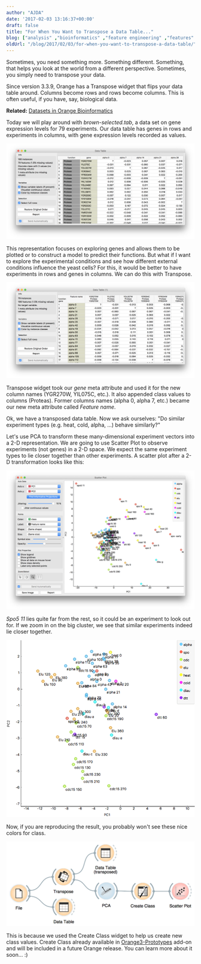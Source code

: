 ```yaml
---
author: "AJDA"
date: '2017-02-03 13:16:37+00:00'
draft: false
title: "For When You Want to Transpose a Data Table..."
blog: ["analysis" ,"bioinformatics" ,"feature engineering" ,"features" ,"orange3"  ]
oldUrl: "/blog/2017/02/03/for-when-you-want-to-transpose-a-data-table/"
---
```


Sometimes, you need something more. Something different. Something, that helps you look at the world from a different perspective. Sometimes, you simply need to transpose your data.

Since version 3.3.9, Orange has a Transpose widget that flips your data table around. Columns become rows and rows become columns. This is often useful, if you have, say, biological data.


**Related:** [Datasets in Orange Bioinformatics](/blog/2015/07/31/datasets-in-orange-bioinformatics-add-on/)


Today we will play around with _brown-selected.tab_, a data set on gene expression levels for 79 experiments. Our data table has genes in rows and experiments in columns, with gene expression levels recorded as values.

![](data-table-normal.png)

This representation focuses on exploring genes and allows them to be plotted or to construct a model to predict their functions. But what if I want to explore the experimental conditions and see how different external conditions influence the yeast cells? For this, it would be better to have experiments in rows and genes in columns. We can do this with Transpose.

![](data-table-transposed.png)

Transpose widget took our _gene_ meta attribute and used it for the new column names (YGR270W, YIL075C, etc.). It also appended class values to columns (Proteas). Former columns names (alpha 0, alpha 7, etc.) became our new meta attribute called _Feature name_.

Ok, we have a transposed data table. Now we ask ourselves: "Do similar experiment types (e.g. heat, cold, alpha, ...) behave similarly?"

Let's use PCA to transform these many-dimensional experiment vectors into a 2-D representation. We are going to use Scatter Plot to observe experiments (not genes) in a 2-D space. We expect the same experiment types to lie closer together than other experiments. A scatter plot after a 2-D transformation looks like this:

![](scatter-plot-big.png)

_Spo5 11_ lies quite far from the rest, so it could be an experiment to look out for. If we zoom in on the big cluster, we see that similar experiments indeed lie closer together.

![](scatter-plot-pca.png)

Now, if you are reproducing the result, you probably won't see these nice colors for class.

![](Screen-Shot-2017-02-03-at-12.29.20.png)

This is because we used the Create Class widget to help us create new class values. Create Class already available in [Orange3-Prototypes](https://github.com/biolab/orange3-prototypes) add-on and will be included in a future Orange release. You can learn more about it soon... :)


